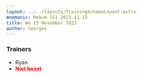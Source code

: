 ```yaml
---
layout: ../../layouts/TrainingSchemaLayout.astro
mnemonic: Mokum CG1 2023-11-15
title: Wo 15 November 2023
author: Georges
---
```

### Trainers
- Ryan
- <span style="color:red">**Niet bezet**</span>

